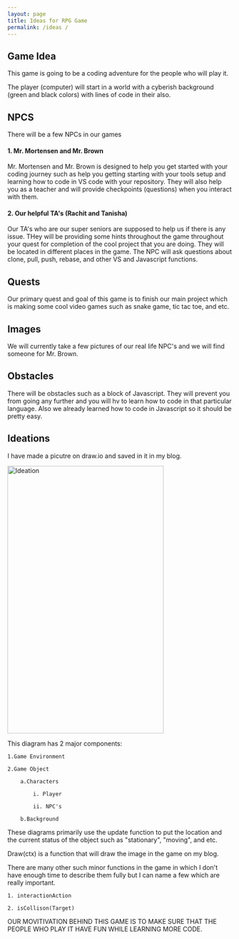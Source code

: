 ```yaml
---
layout: page
title: Ideas for RPG Game 
permalink: /ideas /
---
```


## Game Idea 

This game is going to be a coding adventure for the people who will play it.

The player (computer) will start in a world with a cyberish background (green and black colors) with lines of code in their also.

## NPCS 

There will be a few NPCs in our games

#### 1. Mr. Mortensen and Mr. Brown 

Mr. Mortensen and Mr. Brown is designed to help you get started with your coding journey such as help you getting starting with your tools setup and learning how to code in VS code with your repository.
They will also help you as a teacher and will provide checkpoints (questions) when you interact with them. 

#### 2. Our helpful TA's (Rachit and Tanisha)

Our TA's who are our super seniors are supposed to help us if there is any issue. THey will be providing some hints throughout the game throughout your quest for completion of the cool project that you are doing. They will be located in different places in the game. The NPC will ask questions about clone, pull, push, rebase, and other VS and Javascript functions. 

## Quests 

Our primary quest and goal of this game is to finish our main project which is making some cool video games such as snake game, tic tac toe, and etc. 

## Images

We will currently take a few pictures of our real life NPC's and we will find someone for Mr. Brown. 

## Obstacles

There will be obstacles such as a block of Javascript. They will prevent you from going any further and you will hv to learn how to code in that particular language. Also we already learned how to code in Javascript so it should be pretty easy. 

## Ideations 

I have made a picutre on draw.io and saved in it in my blog. 

<img alt ="Ideation" src="https://github.com/user-attachments/assets/c5407476-0fa6-4c43-9e60-6507c74d33a6" width="350" height="600">   

This diagram has 2 major  components: 

    1.Game Environment  

    2.Game Object

        a.Characters 

            i. Player 

            ii. NPC's

        b.Background

These diagrams primarily use the update function to put the location and the current status of the object such as "stationary", "moving", and etc. 

Draw(ctx) is a function that will draw the image in the game on my blog. 

There are many other such minor functions in the game in which I don't have enough time to describe them fully but I can name a few which are really important. 

    1. interactionAction

    2. isCollison(Target)
    
OUR MOVITIVATION BEHIND THIS GAME IS TO MAKE SURE THAT THE PEOPLE WHO PLAY IT HAVE FUN WHILE LEARNING MORE CODE.

